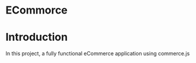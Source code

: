# ECommorce


# Introduction

In this project, a fully functional eCommerce application using commerce.js
